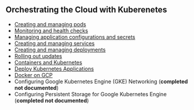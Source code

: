 ## Orchestrating the Cloud with Kuberenetes
  * [Creating and managing pods](Creating%20and%20managing%20pods.md)
  * [Monitoring and health checks](Monitoring%20and%20Health%20Checks.md)
  * [Managing application configurations and secrets](Managing%20application%20configurations%20and%20secrets.md)
  * [Creating and managing services](Creating%20and%20Managing%20Services.md)
  * [Creating and managing deployments](Creating%20and%20Managing%20Deployments.md)
  * [Rolling out updates](Rolling%20out%20Updates.md)
  * [Containers and Kubernetes](Containers%20and%20Kubernetes/README.md)
  * [Deploy Kubernetes Applications](Deploy%20Kubernetes%20Applications%20on%20GKE/Deploy%20Kubernetes%20Applications.md)
  * [Docker on GCP](Docker%20on%20GCP/Docker%20on%20GCP.md)
  * Configuring Google Kubernetes Engine (GKE) Networking (**completed not documented**)
  * Configuring Persistent Storage for Google Kubernetes Engine (**completed not documented**)
